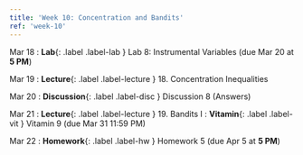 ```yaml
---
title: 'Week 10: Concentration and Bandits'
ref: 'week-10'
---
```


Mar 18
: **Lab**{: .label .label-lab } Lab 8: Instrumental Variables (due Mar 20 at **5 PM**)

Mar 19
: **Lecture**{: .label .label-lecture } 18. Concentration Inequalities

Mar 20
: **Discussion**{: .label .label-disc } Discussion 8 (Answers)

Mar 21
: **Lecture**{: .label .label-lecture } 19. Bandits I
: **Vitamin**{: .label .label-vit } Vitamin 9 (due Mar 31 11:59 PM)

Mar 22
: **Homework**{: .label .label-hw } Homework 5 (due Apr 5 at **5 PM**)
